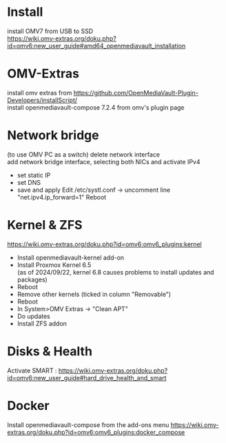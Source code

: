 # Install
install OMV7 from USB to SSD  
https://wiki.omv-extras.org/doku.php?id=omv6:new_user_guide#amd64_openmediavault_installation  
# OMV-Extras
install omv extras from https://github.com/OpenMediaVault-Plugin-Developers/installScript/  
install openmediavault-compose 7.2.4 from omv's plugin page  
# Network bridge
(to use OMV PC as a switch)
delete network interface  
add network bridge interface, selecting both NICs and activate IPv4
- set static IP
- set DNS
- save and apply
Edit /etc/systl.conf -> uncomment line "net.ipv4.ip_forward=1"
Reboot
# Kernel & ZFS
https://wiki.omv-extras.org/doku.php?id=omv6:omv6_plugins:kernel
- Install openmediavault-kernel add-on
- Install Proxmox Kernel 6.5  
  (as of 2024/09/22, kernel 6.8 causes problems to install updates and packages)
- Reboot
- Remove other kernels (ticked in column "Removable")
- Reboot
- In System>OMV Extras -> "Clean APT"
- Do updates
- Install ZFS addon
# Disks & Health
Activate SMART : https://wiki.omv-extras.org/doku.php?id=omv6:new_user_guide#hard_drive_health_and_smart
# Docker
Install openmediavault-compose from the add-ons menu
https://wiki.omv-extras.org/doku.php?id=omv6:omv6_plugins:docker_compose
